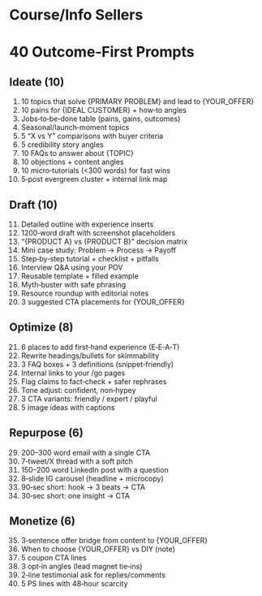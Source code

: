 # Course/Info Sellers

# 40 Outcome‑First Prompts

## Ideate (10)
1) 10 topics that solve {PRIMARY PROBLEM} and lead to {YOUR_OFFER}
2) 10 pains for {IDEAL CUSTOMER} + how‑to angles
3) Jobs‑to‑be‑done table (pains, gains, outcomes)
4) Seasonal/launch‑moment topics
5) 5 “X vs Y” comparisons with buyer criteria
6) 5 credibility story angles
7) 10 FAQs to answer about {TOPIC}
8) 10 objections + content angles
9) 10 micro‑tutorials (<300 words) for fast wins
10) 5‑post evergreen cluster + internal link map

## Draft (10)
11) Detailed outline with experience inserts
12) 1200‑word draft with screenshot placeholders
13) “{PRODUCT A} vs {PRODUCT B}” decision matrix
14) Mini case study: Problem → Process → Payoff
15) Step‑by‑step tutorial + checklist + pitfalls
16) Interview Q&A using your POV
17) Reusable template + filled example
18) Myth‑buster with safe phrasing
19) Resource roundup with editorial notes
20) 3 suggested CTA placements for {YOUR_OFFER}

## Optimize (8)
21) 6 places to add first‑hand experience (E‑E‑A‑T)
22) Rewrite headings/bullets for skimmability
23) 3 FAQ boxes + 3 definitions (snippet‑friendly)
24) Internal links to your /go pages
25) Flag claims to fact‑check + safer rephrases
26) Tone adjust: confident, non‑hypey
27) 3 CTA variants: friendly / expert / playful
28) 5 image ideas with captions

## Repurpose (6)
29) 200–300 word email with a single CTA
30) 7‑tweet/X thread with a soft pitch
31) 150–200 word LinkedIn post with a question
32) 8‑slide IG carousel (headline + microcopy)
33) 90‑sec short: hook → 3 beats → CTA
34) 30‑sec short: one insight → CTA

## Monetize (6)
35) 3‑sentence offer bridge from content to {YOUR_OFFER}
36) When to choose {YOUR_OFFER} vs DIY (note)
37) 5 coupon CTA lines
38) 3 opt‑in angles (lead magnet tie‑ins)
39) 2‑line testimonial ask for replies/comments
40) 5 PS lines with 48‑hour scarcity
